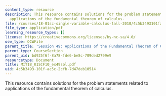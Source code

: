```yaml
---
content_type: resource
description: This resource contains solutions for the problem statements related to
  applications of the fundamental theorem of calculus.
file: /courses/18-01sc-single-variable-calculus-fall-2010/4c5b3493101fac5c2cfb7d47deb10514_MIT18_01SCF10_ex49sol.pdf
file_type: application/pdf
learning_resource_types: []
license: https://creativecommons.org/licenses/by-nc-sa/4.0/
ocw_type: OCWFile
parent_title: 'Session 49: Applications of the Fundamental Theorem of Calculus'
parent_type: CourseSection
parent_uid: bd925f6f-8a78-fde6-be8c-709ded2799e9
resourcetype: Document
title: MIT18_01SCF10_ex49sol.pdf
uid: 4c5b3493-101f-ac5c-2cfb-7d47deb10514
---
```

This resource contains solutions for the problem statements related to applications of the fundamental theorem of calculus.